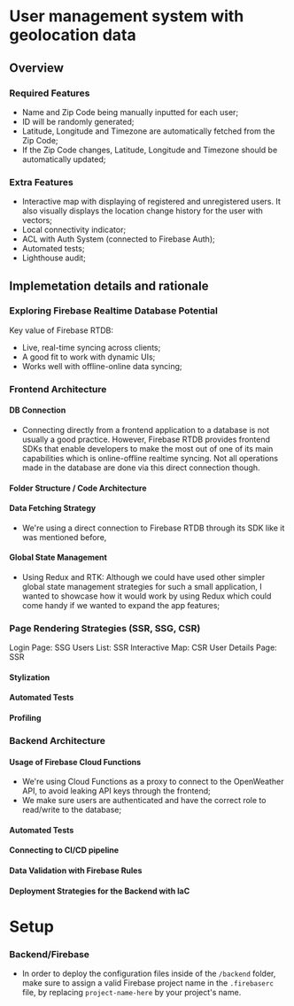 # User management system with geolocation data

## Overview

### Required Features
- Name and Zip Code being manually inputted for each user;
- ID will be randomly generated;
- Latitude, Longitude and Timezone are automatically fetched from the Zip Code;
- If the Zip Code changes, Latitude, Longitude and Timezone should be automatically updated;

### Extra Features
- Interactive map with displaying of registered and unregistered users. It also visually displays the location change history for the user with vectors;
- Local connectivity indicator;
- ACL with Auth System (connected to Firebase Auth);
- Automated tests;
- Lighthouse audit;

## Implemetation details and rationale

### Exploring Firebase Realtime Database Potential
Key value of Firebase RTDB:
- Live, real-time syncing across clients;
- A good fit to work with dynamic UIs;
- Works well with offline-online data syncing;

### Frontend Architecture

#### DB Connection
- Connecting directly from a frontend application to a database is not usually a good practice. However, Firebase RTDB provides frontend SDKs that enable developers to make the most out of one of its main capabilities which is online-offline realtime syncing. Not all operations made in the database are done via this direct connection though. 

#### Folder Structure / Code Architecture

#### Data Fetching Strategy
- We're using a direct connection to Firebase RTDB through its SDK like it was mentioned before, 

#### Global State Management
- Using Redux and RTK: Although we could have used other simpler global state management  strategies for such a small application, I wanted to showcase how it would work by using Redux which could come handy if we wanted to expand the app features;

### Page Rendering Strategies (SSR, SSG, CSR)
Login Page: SSG
Users List: SSR
Interactive Map: CSR
User Details Page: SSR

#### Stylization

#### Automated Tests

#### Profiling


### Backend Architecture

#### Usage of Firebase Cloud Functions
- We're using Cloud Functions as a proxy to connect to the OpenWeather API, to avoid leaking API keys through the frontend;
- We make sure users are authenticated and have the correct role to read/write to the database;

#### Automated Tests

#### Connecting to CI/CD pipeline

#### Data Validation with Firebase Rules


#### Deployment Strategies for the Backend with IaC



# Setup

### Backend/Firebase
- In order to deploy the configuration files inside of the `/backend` folder, make sure to assign a valid Firebase project name in the `.firebaserc` file, by replacing `project-name-here` by your project's name.

